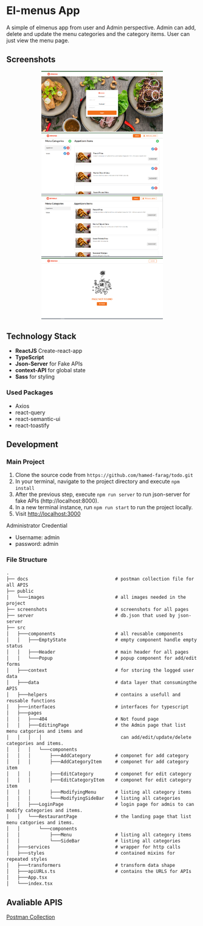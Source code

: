 # El-menus App

A simple of elmenus app from user and Admin perspective. 
Admin can add, delete and update the menu categories and the category items.
User can just view the menu page.

## Screenshots

<p align="center">
  <img src="./screenshots/login.PNG" width="320" alt="Home">
  <img src="./screenshots/admin-view.PNG" width="320" alt="Home">
  <img src="./screenshots/user-view.PNG" width="320" alt="Home">
  <img src="./screenshots/404.PNG" width="320" alt="Home">
</p>

## Technology Stack

- **ReactJS** Create-react-app
- **TypeScript**
- **Json-Server** for Fake APIs
- **context-API** for global state
- **Sass** for styling


### Used Packages

- Axios
- react-query
- react-semantic-ui
- react-toastify

## Development

### Main Project

1. Clone the source code from `https://github.com/hamed-farag/todo.git`
2. In your terminal, navigate to the project directory and execute `npm install`
3. After the previous step, execute `npm run server` to run json-server for fake APIs (http://localhost:8000).
5. In a new terminal instance, run `npm run start` to run the project locally.
6. Visit [http://localhost:3000](http://localhost:3000)

Administrator Credential
- Username: admin
- password: admin

### File Structure

```
.
├── docs                                # postman collection file for all APIS
├── public                              
│   └───images                          # all images needed in the project
├── screenshots                         # screenshots for all pages
├── server                              # db.json that used by json-server
├── src
│   ├───components                      # all reusable components
│   │   ├───EmptyState                  # empty component handle empty status
│   │   ├───Header                      # main header for all pages
│   │   └───Popup                       # popup component for add/edit forms
│   ├───context                         # for storing the logged user data
│   ├───data                            # data layer that consumingthe APIS
│   ├───helpers                         # contains a usefull and reusable functions
│   ├───interfaces                      # interfaces for typescript
│   ├───pages
│   │   ├───404                         # Not found page
│   │   ├───EditingPage                 # the Admin page that list menu catgories and items and 
│   │   │   │                             can add/edit/update/delete categories and items.
│   │   │   └───components
│   │   │       ├───AddCategory         # componet for add category
│   │   │       ├───AddCategoryItem     # componet for add category item
│   │   │       ├───EditCategory        # componet for edit category
│   │   │       ├───EditCategoryItem    # componet for edit category item
│   │   │       ├───ModifyingMenu       # listing all category items
│   │   │       └───ModifyingSideBar    # listing all categories
│   │   ├───LoginPage                   # login page for admis to can modify categories and items.
│   │   └───RestaurantPage              # the landing page that list menu catgories and items.
│   │       └───components
│   │           ├───Menu                # listing all category items
│   │           └───SideBar             # listing all categories
│   ├───services                        # wrapper for http calls
│   ├───styles                          # contained mixins for repeated styles
│   ├───transformers                    # transform data shape
│   ├───apiURLs.ts                      # contains the URLS for APIs
│   ├───App.tsx
│   └───index.tsx
```

## Avaliable APIS

[Postman Collection](https://github.com/Khaled-Alaa/elmenus/blob/main/docs/elmenus-collection.postman_collection.json)

